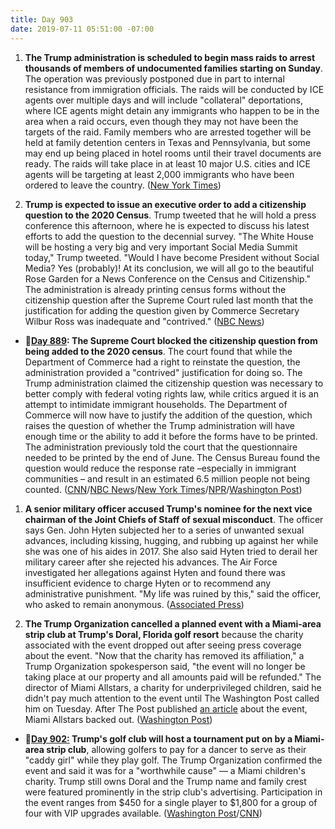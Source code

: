 ```yaml
---
title: Day 903
date: 2019-07-11 05:51:00 -07:00
---
```


1. **The Trump administration is scheduled to begin mass raids to arrest thousands of members of undocumented families starting on Sunday**. The operation was previously postponed due in part to internal resistance from immigration officials.  The raids will be conducted by ICE agents over multiple days and will include "collateral" deportations, where ICE agents might detain any immigrants who happen to be in the area when a raid occurs, even though they may not have been the targets of the raid. Family members who are arrested together will be held at family detention centers in Texas and Pennsylvania, but some may end up being placed in hotel rooms until their travel documents are ready. The raids will take place in at least 10 major U.S. cities and ICE agents will be targeting at least 2,000 immigrants who have been ordered to leave the country. ([New York Times](https://www.nytimes.com/2019/07/11/us/politics/ice-families-deport.html))

2. **Trump is expected to issue an executive order to add a citizenship question to the 2020 Census**. Trump tweeted that he will hold a press conference this afternoon, where he is expected to discuss his latest efforts to add the question to the decennial survey. "The White House will be hosting a very big and very important Social Media Summit today," Trump tweeted. "Would I have become President without Social Media? Yes (probably)! At its conclusion, we will all go to the beautiful Rose Garden for a News Conference on the Census and Citizenship." The administration is already printing census forms without the citizenship question after the Supreme Court ruled last month that the justification for adding the question given by Commerce Secretary Wilbur Ross was inadequate and "contrived." ([NBC News](https://www.nbcnews.com/politics/donald-trump/trump-expected-order-citizenship-question-added-census-n1028656))

* **📌[Day 889](https://whatthefuckjusthappenedtoday.com/2019/06/27/day-889/#1-the-supreme-court-blocked-the-citi): The Supreme Court blocked the citizenship question from being added to the 2020 census**. The court found that while the Department of Commerce had a right to reinstate the question, the administration provided a "contrived" justification for doing so. The Trump administration claimed the citizenship question was necessary to better comply with federal voting rights law, while critics argued it is an attempt to intimidate immigrant households. The Department of Commerce will now have to justify the addition of the question, which raises the question of whether the Trump administration will have enough time or the ability to add it before the forms have to be printed. The administration previously told the court that the questionnaire needed to be printed by the end of June. The Census Bureau found the question would reduce the response rate –especially in immigrant communities – and result in an estimated 6.5 million people not being counted. ([CNN](https://www.cnn.com/2019/06/27/politics/census-supreme-court/index.html)/[NBC News](https://www.nbcnews.com/politics/supreme-court/supreme-court-tosses-citizenship-question-2020-census-forms-victory-democratic-n1014651)/[New York Times](https://www.nytimes.com/2019/06/27/us/politics/census-citizenship-question-supreme-court.html)/[NPR](https://www.npr.org/2019/06/27/717635291/supreme-court-leaves-citizenship-question-blocked-from-2020-census)/[Washington Post](https://www.washingtonpost.com/news/politics/wp/2019/06/27/in-mixed-ruling-supreme-court-blocks-census-citizenship-question-for-now-calling-trump-administrations-explanation-contrived/))

1. **A senior military officer accused Trump's nominee for the next vice chairman of the Joint Chiefs of Staff of sexual misconduct**. The officer says Gen. John Hyten subjected her to a series of unwanted sexual advances, including kissing, hugging, and rubbing up against her while she was one of his aides in 2017. She also said Hyten tried to derail her military career after she rejected his advances. The Air Force investigated her allegations against Hyten and found there was insufficient evidence to charge Hyten or to recommend any administrative punishment. "My life was ruined by this," said the officer, who asked to remain anonymous. ([Associated Press](https://apnews.com/08a297df36e947a7888fde64acebdec5))

2. **The Trump Organization cancelled a planned event with a Miami-area strip club at Trump's Doral, Florida golf resort** because the charity associated with the event dropped out after seeing press coverage about the event. "Now that the charity has removed its affiliation," a Trump Organization spokesperson said, "the event will no longer be taking place at our property and all amounts paid will be refunded." The director of Miami Allstars, a charity for underprivileged children, said he didn't pay much attention to the event until The Washington Post called him on Tuesday. After The Post published [an article](https://www.washingtonpost.com/politics/strip-club-to-host-golf-tournament-at-trump-resort-in-south-florida/2019/07/09/52a83504-a266-11e9-bd56-eac6bb02d01d_story.html) about the event, Miami Allstars backed out. ([Washington Post](https://www.washingtonpost.com/politics/nonprofit-pulls-out-of-strip-club-sponsored-golf-tournament-at-trump-club/2019/07/10/d1fb8760-a352-11e9-b8c8-75dae2607e60_story.html?utm_term=.74fd003ea94c))

* **📌[Day 902:](https://whatthefuckjusthappenedtoday.com/#4-trumps-golf-club-will-host-a-tourn) Trump's golf club will host a tournament put on by a Miami-area strip club**, allowing golfers to pay for a dancer to serve as their "caddy girl" while they play golf. The Trump Organization confirmed the event and said it was for a "worthwhile cause" — a Miami children's charity. Trump still owns Doral and the Trump name and family crest were featured prominently in the strip club's advertising. Participation in the event ranges from $450 for a single player to $1,800 for a group of four with VIP upgrades available. ([Washington Post](https://www.washingtonpost.com/politics/strip-club-to-host-golf-tournament-at-trump-resort-in-south-florida/2019/07/09/52a83504-a266-11e9-bd56-eac6bb02d01d_story.html)/[CNN](https://www.cnn.com/2019/07/10/politics/trump-doral-resort-strip-club-tournament/index.html))